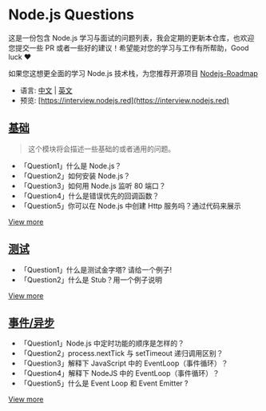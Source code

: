 # Node.js Questions

这是一份包含 Node.js 学习与面试的问题列表，我会定期的更新本仓库，也欢迎您提交一些 PR 或者一些好的建议！希望能对您的学习与工作有所帮助，Good luck ❤️

如果您这想更全面的学习 Node.js 技术栈，为您推荐开源项目 [Nodejs-Roadmap](https://www.nodejs.red)

* 语言: [中文](/zh/) | [英文](/)
* 预览: [https://interview.nodejs.red](https://interview.nodejs.red)

## [基础](/zh/common.md)

> 这个模块将会描述一些基础的或者通用的问题。

* 「Question1」什么是 Node.js？
* 「Question2」如何安装 Node.js？
* 「Question3」如何用 Node.js 监听 80 端口？
* 「Question4」什么是错误优先的回调函数？
* 「Question5」你可以在 Node.js 中创建 Http 服务吗？通过代码来展示

[View more](/zh/common.md)

## [测试](/zh/test.md)

* 「Question1」什么是测试金字塔? 请给一个例子!
* 「Question2」什么是 Stub？用一个例子说明

[View more](/zh/test.md)

## [事件/异步](/zh/event-async.md)

* 「Question1」Node.js 中定时功能的顺序是怎样的？
* 「Question2」process.nextTick 与 setTimeout 递归调用区别？
* 「Question3」解释下 JavaScript 中的 EventLoop（事件循环）？
* 「Question4」解释下 NodeJS 中的 EventLoop（事件循环）？
* 「Question5」什么是 Event Loop 和 Event Emitter ?

[View more](/en/event-async.md)